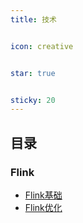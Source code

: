 ```yaml
---
title: 技术


icon: creative


star: true


sticky: 20
---
```

## 目录

### Flink

- [Flink基础](bigdata-learning-roadmap.md)
- [Flink优化](bigdata-data-component-evaluation.md)
